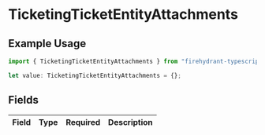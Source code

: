 # TicketingTicketEntityAttachments

## Example Usage

```typescript
import { TicketingTicketEntityAttachments } from "firehydrant-typescript-sdk/models/components";

let value: TicketingTicketEntityAttachments = {};
```

## Fields

| Field       | Type        | Required    | Description |
| ----------- | ----------- | ----------- | ----------- |